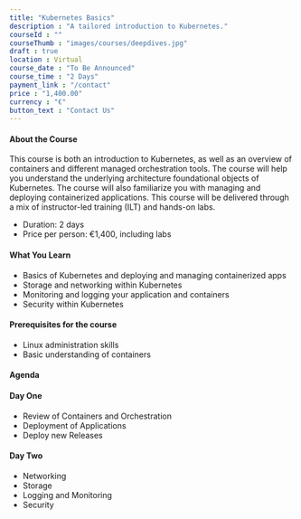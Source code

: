 ```yaml
---
title: "Kubernetes Basics"
description : "A tailored introduction to Kubernetes."
courseId : ""
courseThumb : "images/courses/deepdives.jpg"
draft : true
location : Virtual
course_date : "To Be Announced"
course_time : "2 Days"
payment_link : "/contact"
price : "1,400.00"
currency : "€"
button_text : "Contact Us"
---
```



#### About the Course

This course is both an introduction to Kubernetes, as well as an overview of containers and different managed orchestration tools. The course will help you understand the underlying architecture foundational objects of Kubernetes. The course will also familiarize you with managing and deploying containerized applications. This course will be delivered through a mix of instructor-led training (ILT) and hands-on labs.

* Duration: 2 days
* Price per person: €1,400, including labs

#### What You Learn

* Basics of Kubernetes and deploying and managing containerized apps
* Storage and networking within Kubernetes
* Monitoring and logging your application and containers
* Security within Kubernetes

#### Prerequisites for the course

* Linux administration skills
* Basic understanding of containers

#### Agenda
#### Day One

* Review of Containers and Orchestration
* Deployment of Applications
* Deploy new Releases

#### Day Two

* Networking
* Storage
* Logging and Monitoring
* Security